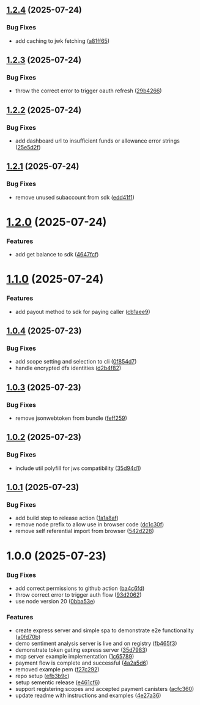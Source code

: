 ## [1.2.4](https://github.com/prometheus-protocol/typescript-sdk/compare/v1.2.3...v1.2.4) (2025-07-24)


### Bug Fixes

* add caching to jwk fetching ([a81ff65](https://github.com/prometheus-protocol/typescript-sdk/commit/a81ff65cf4f51c7977cb57c424faeaff36facb7f))

## [1.2.3](https://github.com/prometheus-protocol/typescript-sdk/compare/v1.2.2...v1.2.3) (2025-07-24)


### Bug Fixes

* throw the correct error to trigger oauth refresh ([29b4266](https://github.com/prometheus-protocol/typescript-sdk/commit/29b4266377a673a80a11deeab96f87cc3d7c4282))

## [1.2.2](https://github.com/prometheus-protocol/typescript-sdk/compare/v1.2.1...v1.2.2) (2025-07-24)


### Bug Fixes

* add dashboard url to insufficient funds or allowance error strings ([25e5d2f](https://github.com/prometheus-protocol/typescript-sdk/commit/25e5d2f68212d615fd35490f6ab8578d7702cd8e))

## [1.2.1](https://github.com/prometheus-protocol/typescript-sdk/compare/v1.2.0...v1.2.1) (2025-07-24)


### Bug Fixes

* remove unused subaccount from sdk ([edd41f1](https://github.com/prometheus-protocol/typescript-sdk/commit/edd41f1e8cec18328e7f984d2231608183d70555))

# [1.2.0](https://github.com/prometheus-protocol/typescript-sdk/compare/v1.1.0...v1.2.0) (2025-07-24)


### Features

* add get balance to sdk ([4647fcf](https://github.com/prometheus-protocol/typescript-sdk/commit/4647fcfe8d4770730bc1a2c502d8805aadc01b9e))

# [1.1.0](https://github.com/prometheus-protocol/typescript-sdk/compare/v1.0.4...v1.1.0) (2025-07-24)


### Features

* add payout method to sdk for paying caller ([cb1aee9](https://github.com/prometheus-protocol/typescript-sdk/commit/cb1aee9e80246423d14617d9c4ec561b4b826803))

## [1.0.4](https://github.com/prometheus-protocol/typescript-sdk/compare/v1.0.3...v1.0.4) (2025-07-23)


### Bug Fixes

* add scope setting and selection to cli ([0f854d7](https://github.com/prometheus-protocol/typescript-sdk/commit/0f854d753079d696326666c216f146b58cb160d1))
* handle encrypted dfx identities ([d2b4f82](https://github.com/prometheus-protocol/typescript-sdk/commit/d2b4f82f270ed80a1ae1519eb8ee5e4b091909d4))

## [1.0.3](https://github.com/prometheus-protocol/typescript-sdk/compare/v1.0.2...v1.0.3) (2025-07-23)


### Bug Fixes

* remove jsonwebtoken from bundle ([feff259](https://github.com/prometheus-protocol/typescript-sdk/commit/feff2592e944ee94084c6b5e8b44f5665e61f535))

## [1.0.2](https://github.com/prometheus-protocol/typescript-sdk/compare/v1.0.1...v1.0.2) (2025-07-23)


### Bug Fixes

* include util polyfill for jws compatibility ([35d94d1](https://github.com/prometheus-protocol/typescript-sdk/commit/35d94d1d704756140816b0061345e416aa464c89))

## [1.0.1](https://github.com/prometheus-protocol/typescript-sdk/compare/v1.0.0...v1.0.1) (2025-07-23)


### Bug Fixes

* add build step to release action ([1a1a8af](https://github.com/prometheus-protocol/typescript-sdk/commit/1a1a8af13aa26e834cdcb19ffd7953f14cfb0b2f))
* remove node prefix to allow use in browser code ([dc1c30f](https://github.com/prometheus-protocol/typescript-sdk/commit/dc1c30f145019e4d40259c47696b1172e5b5a815))
* remove self referential import from browser ([542d228](https://github.com/prometheus-protocol/typescript-sdk/commit/542d22827894532068f46f7d0ed131b6f01fa9af))

# 1.0.0 (2025-07-23)


### Bug Fixes

* add correct permissions to github action ([ba4c6fd](https://github.com/prometheus-protocol/typescript-sdk/commit/ba4c6fd7356cc6c05b51009b062855c2ca8216c5))
* throw correct error to trigger auth flow ([93d2062](https://github.com/prometheus-protocol/typescript-sdk/commit/93d20620d7edb612065648b62893e7ad56cd5c19))
* use node version 20 ([0bba53e](https://github.com/prometheus-protocol/typescript-sdk/commit/0bba53e7ad924e8c1fe055a32671fded0018f96a))


### Features

* create express server and simple spa to demonstrate e2e functionality ([a0fd70b](https://github.com/prometheus-protocol/typescript-sdk/commit/a0fd70b10ae48658b3276c47ed7b2548e2312775))
* demo sentiment analysis server is live and on registry ([fb465f3](https://github.com/prometheus-protocol/typescript-sdk/commit/fb465f3f45e7ab179126e0f9e8e4d16c65b7df65))
* demonstrate token gating express server ([35d7983](https://github.com/prometheus-protocol/typescript-sdk/commit/35d7983d2f0f0436982990e266f543917ba7bf3a))
* mcp server example implementation ([1c65789](https://github.com/prometheus-protocol/typescript-sdk/commit/1c657892042ba245dd96a5df75ba64afe46f7ef3))
* payment flow is complete and successful ([4a2a5d6](https://github.com/prometheus-protocol/typescript-sdk/commit/4a2a5d6c33f846fda7f34665932031d49ad4e6e2))
* removed example pem ([f27c292](https://github.com/prometheus-protocol/typescript-sdk/commit/f27c292f0067178cc29eee2c0dbb235103c4e546))
* repo setup ([efb3b9c](https://github.com/prometheus-protocol/typescript-sdk/commit/efb3b9ce4ae3db0546defcab60891b0cccb69e2b))
* setup sementic release ([e461cf6](https://github.com/prometheus-protocol/typescript-sdk/commit/e461cf64b1438bb30b60ada717665f1a897716e1))
* support registering scopes and accepted payment canisters ([acfc360](https://github.com/prometheus-protocol/typescript-sdk/commit/acfc3608929c82b1fb447bdc759adc5a8750b0d8))
* update readme with instructions and examples ([4e27a36](https://github.com/prometheus-protocol/typescript-sdk/commit/4e27a36170e06563bab9d999f81b31ea52feceda))
